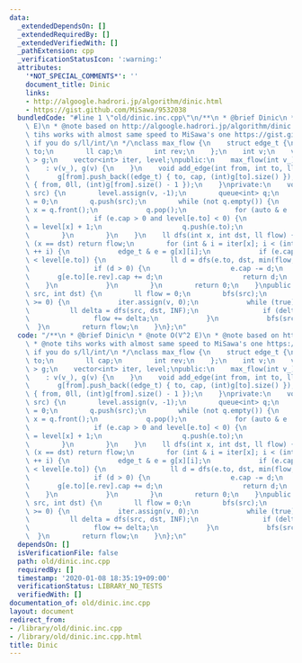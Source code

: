 ```yaml
---
data:
  _extendedDependsOn: []
  _extendedRequiredBy: []
  _extendedVerifiedWith: []
  _pathExtension: cpp
  _verificationStatusIcon: ':warning:'
  attributes:
    '*NOT_SPECIAL_COMMENTS*': ''
    document_title: Dinic
    links:
    - http://algoogle.hadrori.jp/algorithm/dinic.html
    - https://gist.github.com/MiSawa/9532038
  bundledCode: "#line 1 \"old/dinic.inc.cpp\"\n/**\n * @brief Dinic\n * @note O(V^2\
    \ E)\n * @note based on http://algoogle.hadrori.jp/algorithm/dinic.html\n * @note\
    \ tihs works with almost same speed to MiSawa's one https://gist.github.com/MiSawa/9532038\
    \ if you do s/ll/int/\n */\nclass max_flow {\n    struct edge_t {\n        int\
    \ to;\n        ll cap;\n        int rev;\n    };\n    int v;\n    vector<vector<edge_t>\
    \ > g;\n    vector<int> iter, level;\npublic:\n    max_flow(int v_)\n        \
    \    : v(v_), g(v) {\n    }\n    void add_edge(int from, int to, ll cap) {\n \
    \       g[from].push_back((edge_t) { to, cap, (int)g[to].size() });\n        g[to].push_back((edge_t)\
    \ { from, 0ll, (int)g[from].size() - 1 });\n    }\nprivate:\n    void bfs(int\
    \ src) {\n        level.assign(v, -1);\n        queue<int> q;\n        level[src]\
    \ = 0;\n        q.push(src);\n        while (not q.empty()) {\n            int\
    \ x = q.front();\n            q.pop();\n            for (auto & e : g[x]) {\n\
    \                if (e.cap > 0 and level[e.to] < 0) {\n                    level[e.to]\
    \ = level[x] + 1;\n                    q.push(e.to);\n                }\n    \
    \        }\n        }\n    }\n    ll dfs(int x, int dst, ll flow) {\n        if\
    \ (x == dst) return flow;\n        for (int & i = iter[x]; i < (int)g[x].size();\
    \ ++ i) {\n            edge_t & e = g[x][i];\n            if (e.cap > 0 and level[x]\
    \ < level[e.to]) {\n                ll d = dfs(e.to, dst, min(flow, e.cap));\n\
    \                if (d > 0) {\n                    e.cap -= d;\n             \
    \       g[e.to][e.rev].cap += d;\n                    return d;\n            \
    \    }\n            }\n        }\n        return 0;\n    }\npublic:\n    ll run_destructive(int\
    \ src, int dst) {\n        ll flow = 0;\n        bfs(src);\n        while (level[dst]\
    \ >= 0) {\n            iter.assign(v, 0);\n            while (true) {\n      \
    \          ll delta = dfs(src, dst, INF);\n                if (delta <= 0) break;\n\
    \                flow += delta;\n            }\n            bfs(src);\n      \
    \  }\n        return flow;\n    }\n};\n"
  code: "/**\n * @brief Dinic\n * @note O(V^2 E)\n * @note based on http://algoogle.hadrori.jp/algorithm/dinic.html\n\
    \ * @note tihs works with almost same speed to MiSawa's one https://gist.github.com/MiSawa/9532038\
    \ if you do s/ll/int/\n */\nclass max_flow {\n    struct edge_t {\n        int\
    \ to;\n        ll cap;\n        int rev;\n    };\n    int v;\n    vector<vector<edge_t>\
    \ > g;\n    vector<int> iter, level;\npublic:\n    max_flow(int v_)\n        \
    \    : v(v_), g(v) {\n    }\n    void add_edge(int from, int to, ll cap) {\n \
    \       g[from].push_back((edge_t) { to, cap, (int)g[to].size() });\n        g[to].push_back((edge_t)\
    \ { from, 0ll, (int)g[from].size() - 1 });\n    }\nprivate:\n    void bfs(int\
    \ src) {\n        level.assign(v, -1);\n        queue<int> q;\n        level[src]\
    \ = 0;\n        q.push(src);\n        while (not q.empty()) {\n            int\
    \ x = q.front();\n            q.pop();\n            for (auto & e : g[x]) {\n\
    \                if (e.cap > 0 and level[e.to] < 0) {\n                    level[e.to]\
    \ = level[x] + 1;\n                    q.push(e.to);\n                }\n    \
    \        }\n        }\n    }\n    ll dfs(int x, int dst, ll flow) {\n        if\
    \ (x == dst) return flow;\n        for (int & i = iter[x]; i < (int)g[x].size();\
    \ ++ i) {\n            edge_t & e = g[x][i];\n            if (e.cap > 0 and level[x]\
    \ < level[e.to]) {\n                ll d = dfs(e.to, dst, min(flow, e.cap));\n\
    \                if (d > 0) {\n                    e.cap -= d;\n             \
    \       g[e.to][e.rev].cap += d;\n                    return d;\n            \
    \    }\n            }\n        }\n        return 0;\n    }\npublic:\n    ll run_destructive(int\
    \ src, int dst) {\n        ll flow = 0;\n        bfs(src);\n        while (level[dst]\
    \ >= 0) {\n            iter.assign(v, 0);\n            while (true) {\n      \
    \          ll delta = dfs(src, dst, INF);\n                if (delta <= 0) break;\n\
    \                flow += delta;\n            }\n            bfs(src);\n      \
    \  }\n        return flow;\n    }\n};\n"
  dependsOn: []
  isVerificationFile: false
  path: old/dinic.inc.cpp
  requiredBy: []
  timestamp: '2020-01-08 18:35:19+09:00'
  verificationStatus: LIBRARY_NO_TESTS
  verifiedWith: []
documentation_of: old/dinic.inc.cpp
layout: document
redirect_from:
- /library/old/dinic.inc.cpp
- /library/old/dinic.inc.cpp.html
title: Dinic
---
```

